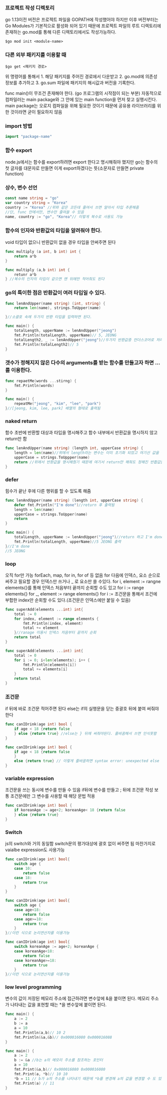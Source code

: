 ### 프로젝트 작성 디렉토리
go 1.13이전 버전은 프로젝트 파일을 GOPATH에 작성했어야 하지만 이후 버전부터는 Go Modules가 기본적으로 활성화 되어 있기 때문에 프로젝트 파일의 루트 디렉토리에 존재하는 go.mod를 통해 다른 디렉토리에서도 작성가능하다.
```
$go mod init <module-name>
```


### 다른 외부 패키지를 이용할 때
```
$go get <패키지 경로>
```
위 명령어를 통해서 1. 해당 패키지를 주어진 경로에서 다운받고 2. go.mod에 의존성 정보를 추가하고 3. go.sum 파일에 패키지의 해시값과 버전을 기록한다.

func main()이 무조건 존재해야 한다. (go 프로그램의 시작점이 되는 부분)
자동적으로 컴파일러는 main package와 그 안에 있는 main function을 먼저 찾고 실행시킨다.
main package는 오로지 컴파일을 위해 필요한 것이기 때문에 공유용 라이브러리를 위한 것이라면 굳이 필요하지 않음


### import 방법
```go
import "package-name"
```


### 함수 export
node.js에서는 함수를 export하려면 export 한다고 명시해줘야 했지만 go는 함수의 첫 글자를 대문자로 만들면 이게 export하겠다는 뜻(소문자로 만들면 private function)


### 상수, 변수 선언
```go
const name string = "go"
var country string = "Korea"
country := "Korea" //위와 같은 코든데 줄여서 쓰면 알아서 타입 추론해줌
//단, func 안에서만, 변수만 줄여쓸 수 있음
name, country := "go", "Korea"// 이렇게 복수로 사용도 가능
```

### 함수의 인자와 반환값의 타입을 알려줘야 한다.
void 타입이 없으니 반환값이 없을 경우 타입을 안써주면 된다
```go
func multiply (a int, b int) int {
	return a*b
}

func multiply (a,b int) int {
	retunr a*b
} //복수의 인자의 타입이 같으면 맨 뒤에만 적어줘도 된다
```


### go의 특이한 점은 반환값이 여러 타입일 수 있다.
```go
func lenAndUpper(name string) (int, string) {
	return len(name), strings.ToUpper(name)

}//소괄호 속에 두가지 반환 타입을 입력하면 된다.

func main() {
	totalLength, upperName := lenAndUpper("jeong")
	fmt.Println(totalLength, upperName)// 5, JEONG
	totalLength2, _ := lenAndUpper("jeong")//두가지 반환값중 언더스코어로 처리된 후자는 반환하지 않는다.
	fmt.Println(totalLength2)// 5
}
```


### 갯수가 정해지지 않은 다수의 arguments를 받는 함수를 만들고자 하면 ...를 이용한다.
```go
func repaetMe(words ...stirng) {
	fmt.Println(words)
}

func main() {
	repeatMe("jeong", "kim", "lee", "park")
}//[jeong, kim, lee, park] 배열의 형태로 출력됨
```


### naked return
함수 초반에 반환할 대상과 타입을 명시해주고 함수 내부에서 반환값을 명시하지 않고 return만 함
```go
func lenAndUpper(name string) (length int, upperCase string) {
	length = len(name)//위에서 length라는 변수는 이미 초기화 되었고 여기선 값을 변경해주는 것
	upperCase = strings.ToUppper(name)
	return //위에서 반환값을 명시해줬기 때문에 여기서 return만 해줘도 정해진 반홥값들이 반환됨
}
```


### defer
힘수가 끝난 후에 다른 행위를 할 수 있도록 해줌
```go
func lenAndUpper(name string) (length int, upperCase string) {
	defer fmt.Println("I'm done")//return 후 출력됨
	length = len(name)
	upperCase = strings.ToUpper(name)
	return
}

func main() {
	totalLength, upperName := lenAndUpper("jeong")//return 하고 I'm done 출력
	fmt.Println(totalLength, upperName)//5 JEONG 출력
}//I'm done
//5 JEONG
```

### loop
오직 for만 가능 forEach, map, for in, for of 등 없음
for 다음에 인덱스, 요소 순으로 써주고 필요할 경우 인덱스만 쓰거나 \_ 로 요소만 쓸 수있다.
for i, element := rangne elements{}를 통해 인덱스 처음부터 끝까지 순회할 수도 있고
for i := range elements{}
for \_, element := range elements{}
for i := 조건문을 통해서 조건에 부합한 index만 순회할 수도 있다.(조건문은 인덱스에만 붙일 수 있음)
```go
func superAdd(elements ...int) int{
	total := 0
	for index, element := range elements {
		fmt.Println(index, element)
		total += element
	}//ranage 이용시 인덱스 처음부터 끝까지 순회
	return total
}
```

```go
func superAdd(elements ...int) int{
	total := 0
	for i := 0; i<len(elements); i++ {
		fmt.Println(elements[i])
		total += elements[i]
	}
	return total
}
```

### 조건문 
if 뒤에 바로 조건문 적어주면 된다
else는 if의 실행문을 닫는 중괄호 뒤에 붙여 써줘야한다
```go
func canIDrink(age int) bool {
	if age < 18 {return false
	} else {return true} //else는 } 뒤에 써줘야된다. 줄바꿈해서 쓰면 인식못함
}
```

```go
func canIDrink(age int) bool {
	if age < 18 {return false
	} 
	else {return true} // 이렇게 줄바꿈하면 syntax error: unexpected else
}
```

### variable expression
조건문을 쓰는 동시에 변수를 만들 수 있음
if뒤에 변수를 만들고 ; 뒤에 조건문 작성
보통 조건문에만 그 변수를 사용할 때 해당 문법 적용
```go
func canIDrink(age int) bool {
	if koreanAge := age+2; koreanAge< 18 {return false
	} else {return true}
}
```

### Switch
js의 switch와 거의 동일함 switch문의 평가대상에 괄호 없이 써주면 됨
마찬가지로 vaialbe expression도 사용가능
```go
func canIDrink(age int) bool{
	switch age {
	case 10:
		return false
	case 18:
		return true
	}
}
```

```go
func canIDrink(age int) bool{
	switch age {
	case age<18:
		return false
	case age>=18:
		return true
	}
}//이런 식으로 논리연산자를 이용가능
```

```go
func canIDrink(age int) bool{
	switch koreanAge := age+2; koreanAge {
	case koreanAge<18:
		return false
	case koreanAge>=18:
		return true
	}
}//이런 식으로 논리연산자를 이용가능
```

### low level programming
변수의 값이 저장된 메모리 주소에 접근하려면 변수앞에 &을 붙이면 된다.
메모리 주소가 나타내는 값을 표현할 때는 \*을 변수앞에 붙이면 된다.
```go
func main() {
	a := 2
	b := a
	a = 10
	fmt.Println(a,b)// 10 2
	fmt.Println(&a,&b)// 0x000016080 0x000016088
}
```

```go
func main() {
	a := 2
	b := &a //b는 a의 메모리 주소를 참조하는 포인터
	a = 10
	fmt.Print(&a,b)// 0x000016080 0x000016080
	fmt.Print(a, *b)// 10 10
	*b = 11 // b가 a의 주소를 나타내기 때문에 *b를 변경해 a의 값을 변경할 수 도 있다.
	fmt.Print(a) // 11
}